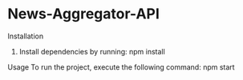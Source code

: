 # News-Aggregator-API

Installation
1. Install dependencies by running: npm install


Usage
To run the project, execute the following command:
npm start
